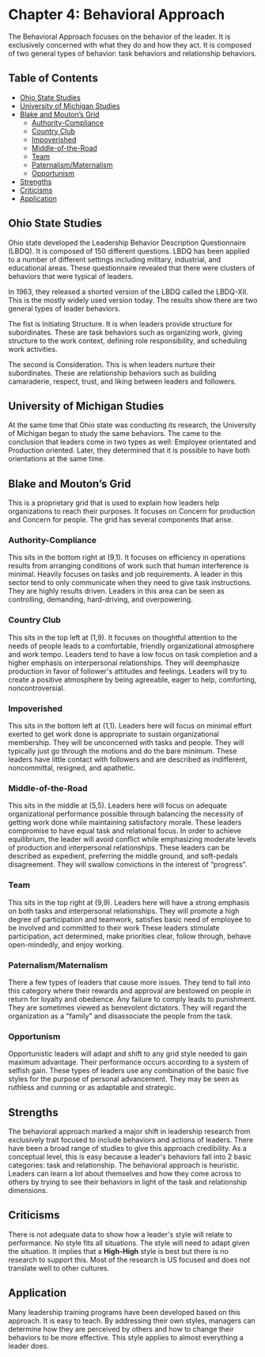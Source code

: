 # Chapter 4: Behavioral Approach

The Behavioral Approach focuses on the behavior of the leader. It is exclusively concerned with what they do and how they act. It is composed of two general types of behavior: task behaviors and relationship behaviors.

## Table of Contents

- [Ohio State Studies](#Ohio-State-Studies)
- [University of Michigan Studies](#University-of-Michigan-Studies)
- [Blake and Mouton’s Grid](#Blake-and-Mouton’s-Grid)
  - [Authority-Compliance](#Authority-Compliance)
  - [Country Club](#Country-Club)
  - [Impoverished](#Impoverished)
  - [Middle-of-the-Road](#Middle-of-the-Road)
  - [Team](#Team)
  - [Paternalism/Maternalism](#Paternalism/Maternalism)
  - [Opportunism](#Opportunism)
- [Strengths](#Strengths)
- [Criticisms](#Criticisms)
- [Application](#Application)

## Ohio State Studies

Ohio state developed the Leadership Behavior Description Questionnaire (LBDQ). It is composed of 150 different questions. LBDQ has been applied to a number of different settings including military, industrial, and educational areas. These questionnaire revealed that there were clusters of behaviors that were typical of leaders.

In 1963, they released a shorted version of the LBDQ called the LBDQ-XII. This is the mostly widely used version today. The results show there are two general types of leader behaviors.

The fist is Initiating Structure. It is when leaders provide structure for subordinates. These are task behaviors such as organizing work, giving structure to the work context, defining role responsibility, and scheduling work activities.

The second is Consideration. This is when leaders nurture their subordinates. These are relationship behaviors such as building camaraderie, respect, trust, and liking between leaders and followers.

## University of Michigan Studies

At the same time that Ohio state was conducting its research, the University of Michigan began to study the same behaviors. The came to the conclusion that leaders come in two types as well: Employee orientated and Production oriented. Later, they determined that it is possible to have both orientations at the same time.

## Blake and Mouton’s Grid

This is a proprietary grid that is used to explain how leaders help organizations to reach their purposes. It focuses on Concern for production and Concern for people. The grid has several components that arise.

### Authority-Compliance

This sits in the bottom right at (9,1). It focuses on efficiency in operations results from arranging conditions of work such that human interference is minimal. Heavily focuses on tasks and job requirements. A leader in this sector tend to only communicate when they need to give task instructions. They are highly results driven. Leaders in this area can be seen as controlling, demanding, hard-driving, and overpowering.

### Country Club

This sits in the top left at (1,9). It focuses on thoughtful attention to the needs of people leads to a comfortable, friendly organizational atmosphere and work tempo. Leaders tend to have a low focus on task completion and a higher emphasis on interpersonal relationships. They will deemphasize production in favor of follower's attitudes and feelings. Leaders will try to create a positive atmosphere by being agreeable, eager to help, comforting, noncontroversial.

### Impoverished

This sits in the bottom left at (1,1). Leaders here will focus on minimal effort exerted to get work done is appropriate to sustain organizational membership. They will be unconcerned with tasks and people. They will typically just go through the motions and do the bare minimum. These leaders have little contact with followers and are described as indifferent, noncommittal, resigned, and apathetic.

### Middle-of-the-Road

This sits in the middle at (5,5). Leaders here will focus on adequate organizational performance possible through balancing the necessity of getting work done while maintaining satisfactory morale. These leaders compromise to have equal task and relational focus. In order to achieve equilibrium, the leader will avoid conflict while emphasizing moderate levels of production and interpersonal relationships. These leaders can be described as expedient, preferring the middle ground, and soft-pedals disagreement. They will swallow convictions in the interest of “progress”.

### Team

This sits in the top right at (9,9). Leaders here will have a strong emphasis on both tasks and interpersonal relationships. They will promote a high degree of participation and teamwork, satisfies basic need of employee to be involved and committed to their work These leaders stimulate participation, act determined, make priorities clear, follow through, behave open-mindedly, and enjoy working.

### Paternalism/Maternalism

There a few types of leaders that cause more issues. They tend to fall into this category where their rewards and approval are bestowed on people in return for loyalty and obedience. Any failure to comply leads to punishment. They are sometimes viewed as benevolent dictators. They will regard the organization as a "family" and disassociate the people from the task.

### Opportunism

Opportunistic leaders will adapt and shift to any grid style needed to gain maximum advantage. Their performance occurs according to a system of selfish gain. These types of leaders use any combination of the basic five styles for the purpose of personal advancement. They may be seen as ruthless and cunning or as adaptable and strategic.

## Strengths

The behavioral approach marked a major shift in leadership research from exclusively trait focused to include behaviors and actions of leaders. There have been a broad range of studies to give this approach credibility. As a conceptual level, this is easy because a leader's behaviors fall into 2 basic categories: task and relationship. The behavioral approach is heuristic. Leaders can learn a lot about themselves and how they come across to others by trying to see their behaviors in light of the task and relationship dimensions.

## Criticisms

There is not adequate data to show how a leader's style will relate to performance. No style fits all situations. The style will need to adapt given the situation. It implies that a **High-High** style is best but there is no research to support this. Most of the research is US focused and does not translate well to other cultures.

## Application

Many leadership training programs have been developed based on this approach. It is easy to teach. By addressing their own styles, managers can determine how they are perceived by others and how to change their behaviors to be more effective. This style applies to almost everything a leader does.

